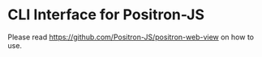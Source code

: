 # CLI Interface for Positron-JS

Please read https://github.com/Positron-JS/positron-web-view on how to use.
